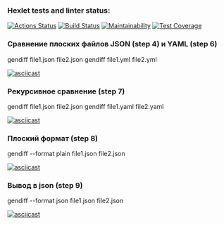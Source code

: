 ### Hexlet tests and linter status:

[![Actions Status](https://github.com/pavlovkeith/frontend-project-46/workflows/hexlet-check/badge.svg)](https://github.com/pavlovkeith/frontend-project-46/actions)
[![Build Status](https://github.com/pavlovkeith/frontend-project-46/actions/workflows/main.yml/badge.svg?branch=main)](https://github.com/pavlovkeith/frontend-project-46/actions/workflows/main.yml)
[![Maintainability](https://api.codeclimate.com/v1/badges/ca4af127eaba8eb52df0/maintainability)](https://codeclimate.com/github/pavlovkeith/frontend-project-46/maintainability)
[![Test Coverage](https://api.codeclimate.com/v1/badges/ca4af127eaba8eb52df0/test_coverage)](https://codeclimate.com/github/pavlovkeith/frontend-project-46/test_coverage)

### Сравнение плоских файлов JSON (step 4) и YAML (step 6)
gendiff file1.json file2.json
gendiff file1.yml file2.yml

[![asciicast](https://asciinema.org/a/A5fagL9Jlw02X7LxpSORuXHqz.svg)](https://asciinema.org/a/A5fagL9Jlw02X7LxpSORuXHqz)

### Рекурсивное сравнение (step 7)
gendiff file1.json file2.json
gendiff file1.yaml file2.yaml

[![asciicast](https://asciinema.org/a/ZhS0TzwLOawsLUDwRDSIR4saB.svg)](https://asciinema.org/a/ZhS0TzwLOawsLUDwRDSIR4saB)

### Плоский формат (step 8)
gendiff --format plain file1.json file2.json

[![asciicast](https://asciinema.org/a/i6Y7q5w6daSOIJWSASB3RPqMr.svg)](https://asciinema.org/a/i6Y7q5w6daSOIJWSASB3RPqMr)


### Вывод в json (step 9)
gendiff --format json file1.json file2.json

[![asciicast](https://asciinema.org/a/w6cRJ4cYPkRnmv806RropA4Tj.svg)](https://asciinema.org/a/w6cRJ4cYPkRnmv806RropA4Tj)

